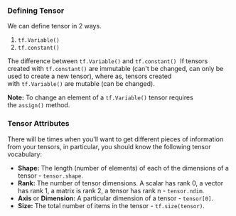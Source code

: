 ### Defining Tensor
We can define tensor in 2 ways.
1. `tf.Variable()`
2. `tf.constant()`

The difference between `tf.Variable()` and `tf.constant()` 
If tensors created with `tf.constant()` are immutable (can't be changed, can only be used to create a new tensor), where as, tensors created with `tf.Variable()` are mutable (can be changed).

**Note:** To change an element of a `tf.Variable()` tensor requires the `assign()` method.

### Tensor Attributes
There will be times when you'll want to get different pieces of information from your tensors, in particular, you should know the following tensor vocabulary:

-   **Shape:** The length (number of elements) of each of the dimensions of a tensor - `tensor.shape`.
-   **Rank:** The number of tensor dimensions. A scalar has rank 0, a vector has rank 1, a matrix is rank 2, a tensor has rank n - `tensor.ndim`.
-   **Axis** or **Dimension:** A particular dimension of a tensor - `tensor[0]`.
-   **Size:** The total number of items in the tensor - `tf.size(tensor)`.
